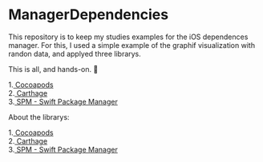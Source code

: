 # ManagerDependencies
This repository is to keep my studies examples for the iOS dependences manager.
For this, I used a simple example of the graphif visualization with randon data, and applyed three librarys.

This is all, and hands-on. 🏁

1.<a href="https://github.com/MariliseMorona/Playgrounds/tree/main/swift" target="blank" alt="Link de acesso ao projeto aplicando o Cocoapods"> Cocoapods</a><br>
2.<a href="https://github.com/MariliseMorona/Playgrounds/tree/main/kotlin" target="blank" alt="Link de acesso ao projeto aplicando o Carthage"> Carthage</a><br> 
3.<a href="https://github.com/MariliseMorona/Playgrounds/tree/main/dart" target="blank" alt="Link de acesso ao projeto aplicando o Swift Package Manager"> SPM - Swift Package Manager</a><br> 


About the librarys:

1.<a href="https://github.com/MariliseMorona/Playgrounds/tree/main/swift" target="blank" alt="Link de acesso ao projeto aplicando o Cocoapods"> Cocoapods</a><br>
2.<a href="https://github.com/MariliseMorona/Playgrounds/tree/main/kotlin" target="blank" alt="Link de acesso ao projeto aplicando o Carthage"> Carthage</a><br> 
3.<a href="https://github.com/MariliseMorona/Playgrounds/tree/main/dart" target="blank" alt="Link de acesso ao projeto aplicando o Swift Package Manager"> SPM - Swift Package Manager</a><br> 


